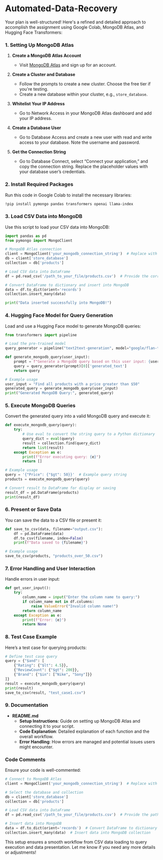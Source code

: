 # Automated-Data-Recovery

Your plan is well-structured! Here's a refined and detailed approach to accomplish the assignment using Google Colab, MongoDB Atlas, and Hugging Face Transformers:

### 1. Setting Up MongoDB Atlas

1. **Create a MongoDB Atlas Account**
   - Visit [MongoDB Atlas](https://www.mongodb.com/cloud/atlas) and sign up for an account.

2. **Create a Cluster and Database**
   - Follow the prompts to create a new cluster. Choose the free tier if you're testing.
   - Create a new database within your cluster, e.g., `store_database`.

3. **Whitelist Your IP Address**
   - Go to Network Access in your MongoDB Atlas dashboard and add your IP address.

4. **Create a Database User**
   - Go to Database Access and create a new user with read and write access to your database. Note the username and password.

5. **Get the Connection String**
   - Go to Database Connect, select “Connect your application,” and copy the connection string. Replace the placeholder values with your database user’s credentials.

### 2. Install Required Packages

Run this code in Google Colab to install the necessary libraries:

```bash
!pip install pymongo pandas transformers openai llama-index
```

### 3. Load CSV Data into MongoDB

Use this script to load your CSV data into MongoDB:

```python
import pandas as pd
from pymongo import MongoClient

# MongoDB Atlas connection
client = MongoClient('your_mongodb_connection_string')  # Replace with your actual connection string
db = client['store_database']
collection = db['products']

# Load CSV data into DataFrame
df = pd.read_csv('/path_to_your_file/products.csv')  # Provide the correct path to your CSV file

# Convert DataFrame to dictionary and insert into MongoDB
data = df.to_dict(orient='records')
collection.insert_many(data)

print("Data inserted successfully into MongoDB!")
```

### 4. Hugging Face Model for Query Generation

Load and use a Hugging Face model to generate MongoDB queries:

```python
from transformers import pipeline

# Load the pre-trained model
query_generator = pipeline("text2text-generation", model="google/flan-t5-base")

def generate_mongodb_query(user_input):
    prompt = f"Generate a MongoDB query based on this user input: {user_input}"
    query = query_generator(prompt)[0]['generated_text']
    return query

# Example usage
user_input = "Find all products with a price greater than $50"
generated_query = generate_mongodb_query(user_input)
print("Generated MongoDB Query:", generated_query)
```

### 5. Execute MongoDB Queries

Convert the generated query into a valid MongoDB query and execute it:

```python
def execute_mongodb_query(query):
    try:
        # Use eval to convert the string query to a Python dictionary
        query_dict = eval(query)
        result = collection.find(query_dict)
        return list(result)
    except Exception as e:
        print(f"Error executing query: {e}")
        return []

# Example usage
query = '{"Price": {"$gt": 50}}'  # Example query string
products = execute_mongodb_query(query)

# Convert result to DataFrame for display or saving
result_df = pd.DataFrame(products)
print(result_df)
```

### 6. Present or Save Data

You can save the data to a CSV file or present it:

```python
def save_to_csv(data, filename="output.csv"):
    df = pd.DataFrame(data)
    df.to_csv(filename, index=False)
    print(f"Data saved to {filename}")

# Example usage
save_to_csv(products, "products_over_50.csv")
```

### 7. Error Handling and User Interaction

Handle errors in user input:

```python
def get_user_input():
    try:
        column_name = input("Enter the column name to query:")
        if column_name not in df.columns:
            raise ValueError("Invalid column name!")
        return column_name
    except Exception as e:
        print(f"Error: {e}")
        return None
```

### 8. Test Case Example

Here’s a test case for querying products:

```python
# Define test case query
query = {"$and": [
    {"Rating": {"$lt": 4.5}},
    {"ReviewCount": {"$gt": 200}},
    {"Brand": {"$in": ["Nike", "Sony"]}}
]}
result = execute_mongodb_query(query)
print(result)
save_to_csv(result, "test_case1.csv")
```

### 9. Documentation

- **README.md**
  - **Setup Instructions**: Guide on setting up MongoDB Atlas and connecting it to your script.
  - **Code Explanation**: Detailed explanation of each function and the overall workflow.
  - **Error Handling**: How errors are managed and potential issues users might encounter.

### Code Comments

Ensure your code is well-commented:

```python
# Connect to MongoDB Atlas
client = MongoClient('your_mongodb_connection_string')  # Replace with actual connection string

# Select the database and collection
db = client['store_database']
collection = db['products']

# Load CSV data into DataFrame
df = pd.read_csv('/path_to_your_file/products.csv')  # Provide the path to your CSV file

# Insert data into MongoDB
data = df.to_dict(orient='records')  # Convert DataFrame to dictionary
collection.insert_many(data)  # Insert data into MongoDB collection
```

This setup ensures a smooth workflow from CSV data loading to query execution and data presentation. Let me know if you need any more details or adjustments!
